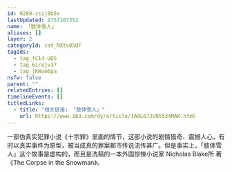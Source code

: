```yaml
---
id: 0289-csij8b5x
lastUpdated: 1757167352
name: 「肢体雪人」
aliases: []
layer: 2
categoryId: cat_MXtv05QF
tagIds:
  - tag_fC14-UDS
  - tag_6irejv37
  - tag_jKWvm6pa
nsfw: false
parent: ""
relatedEntries: []
timelineEvents: []
titledLinks:
  - title: "相关链接: 「肢体雪人」"
    url: https://www.163.com/dy/article/IA0L67JU05534MAK.html
---
```


一部伪真实犯罪小说《十宗罪》里面的情节，这部小说的剧情猎奇、震撼人心，有时以真实事件为原型，被当成真的罪案都市传说流传甚广。但是事实上，「肢体雪人」这个故事是虚构的，而且是洗稿的一本外国惊悚小说家 Nicholas Blake所 著《The Corpse in the Snowman》。
